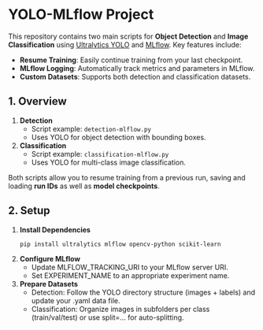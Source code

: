 # YOLO-MLflow Project  

This repository contains two main scripts for **Object Detection** and **Image Classification** using [Ultralytics YOLO](https://docs.ultralytics.com/) and [MLflow](https://mlflow.org/). Key features include:

- **Resume Training**: Easily continue training from your last checkpoint.  
- **MLflow Logging**: Automatically track metrics and parameters in MLflow.  
- **Custom Datasets**: Supports both detection and classification datasets.

## 1. Overview

1. **Detection**  
   - Script example: `detection-mlflow.py`  
   - Uses YOLO for object detection with bounding boxes.  
2. **Classification**  
   - Script example: `classification-mlflow.py`  
   - Uses YOLO for multi-class image classification.

Both scripts allow you to resume training from a previous run, saving and loading **run IDs** as well as **model checkpoints**.

## 2. Setup

1. **Install Dependencies**  
   ```bash
   pip install ultralytics mlflow opencv-python scikit-learn
2. **Configure MLflow**
   - Update MLFLOW_TRACKING_URI to your MLflow server URI.
   - Set EXPERIMENT_NAME to an appropriate experiment name.
3. **Prepare Datasets**
   - Detection: Follow the YOLO directory structure (images + labels) and update your .yaml data file.
   - Classification: Organize images in subfolders per class (train/val/test) or use split=... for auto-splitting.
  

